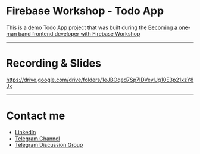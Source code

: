 # Firebase Workshop - Todo App

This is a demo Todo App project that was built during the [Becoming a one-man band frontend developer with Firebase Workshop](https://gdg.community.dev/events/details/google-gdg-on-campus-al-zaytoonah-university-of-jordan-amman-jordan-presents-becoming-a-one-man-band-frontend-developer-with-firebase-workshop/cohost-gdg-on-campus-al-zaytoonah-university-of-jordan-amman-jordan)

---
# Recording & Slides
https://drive.google.com/drive/folders/1eJBOqed7Sp7IDVeylJg10E3p21xzY8Jx

---

# Contact me
- [LinkedIn](https://linkedin.com/in/RoduanKD)
- [Telegram Channel](https://t.me/RoduanKD)
- [Telegram Discussion Group](https://t.me/web_dev_discussions)
